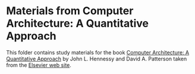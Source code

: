 # Materials from Computer Architecture: A Quantitative Approach

This folder contains study materials for the book [Computer Architecture: A Quantitative Approach](
https://www.amazon.com/Computer-Architecture-Quantitative-John-Hennessy/dp/012383872X)
by John L. Hennessy and David A. Patterson taken from the [Elsevier web site](
https://textbooks.elsevier.com/web/Manuals.aspx?isbn=9780123838728).

